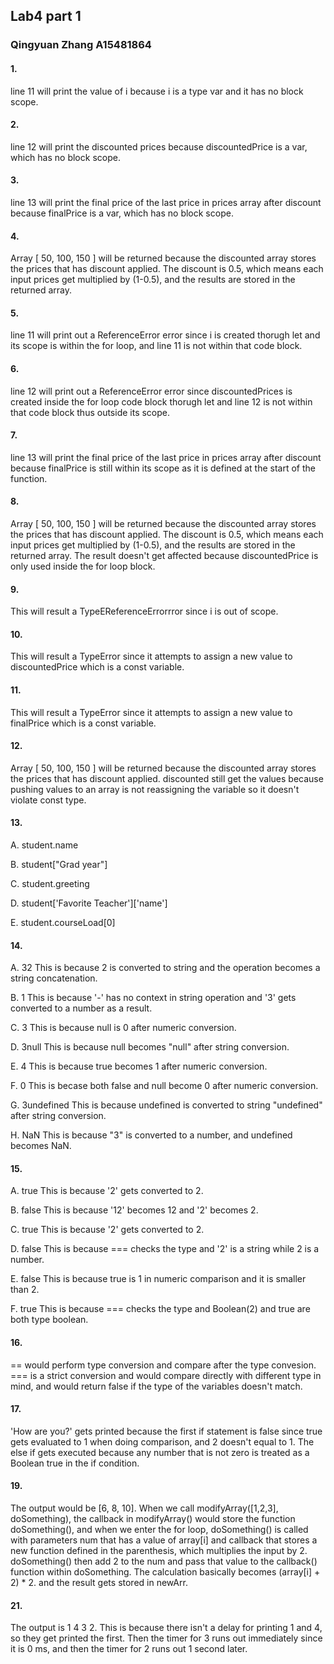## Lab4 part 1

### Qingyuan Zhang A15481864

#### 1. 
line 11 will print the value of i because i is a type var and it has no block scope.
#### 2. 
line 12 will print the discounted prices because discountedPrice is a var, which has no block scope.
#### 3. 
line 13 will print the final price of the last price in prices array after discount because finalPrice is a var, which has no block scope.
#### 4. 
Array [ 50, 100, 150 ] will be returned because the discounted array stores the prices that has discount applied. The discount is 0.5, which means each input prices get multiplied by (1-0.5), and the results are stored in the returned array.
#### 5.
line 11 will print out a ReferenceError error since i is created thorugh let and its scope is within the for loop, and line 11 is not within that code block.
#### 6.
line 12 will print out a ReferenceError error since discountedPrices is created inside the for loop code block thorugh let and line 12 is not within that code block thus outside its scope.
#### 7.
line 13 will print the final price of the last price in prices array after discount because finalPrice is still within its scope as it is defined at the start of the function.
#### 8.
Array [ 50, 100, 150 ] will be returned because the discounted array stores the prices that has discount applied. The discount is 0.5, which means each input prices get multiplied by (1-0.5), and the results are stored in the returned array. The result doesn't get affected because discountedPrice is only used inside the for loop block.
#### 9.
This will result a TypeEReferenceErrorrror since i is out of scope.
#### 10.
This will result a TypeError since it attempts to assign a new value to discountedPrice which is a const variable.
#### 11.
This will result a TypeError since it attempts to assign a new value to finalPrice which is a const variable.
#### 12.
Array [ 50, 100, 150 ] will be returned because the discounted array stores the prices that has discount applied. discounted still get the values because pushing values to an array is not reassigning the variable so it doesn't violate const type.
#### 13.
A. student.name

B. student["Grad year"]

C. student.greeting

D. student['Favorite Teacher']['name']

E. student.courseLoad[0]

#### 14.
A. 32 This is because 2 is converted to string and the operation becomes a string concatenation.

B. 1 This is because  '-' has no context in string operation and '3' gets converted to a number as a result.

C. 3 This is because null is 0 after numeric conversion.

D. 3null This is because null becomes "null" after string conversion.

E. 4 This is because true becomes 1 after numeric conversion.

F. 0 This is becase both false and null become 0 after numeric conversion.

G. 3undefined This is because undefined is converted to string "undefined" after string conversion.

H. NaN This is because "3" is converted to a number, and undefined becomes NaN.

#### 15.
A. true This is because '2' gets converted to 2.

B. false This is because '12' becomes 12 and '2' becomes 2.

C. true This is because '2' gets converted to 2.

D. false This is because === checks the type and '2' is a string while 2 is a number.

E. false This is because true is 1 in numeric comparison and it is smaller than 2.

F. true This is because === checks the type and Boolean(2) and true are both type boolean.

#### 16.
== would perform type conversion and compare after the type convesion. === is a strict conversion and would compare directly with different type in mind, and would return false if the type of the variables doesn't match.

#### 17.
'How are you?' gets printed because the first if statement is false since true gets evaluated to 1 when doing comparison, and 2 doesn't equal to 1. The else if gets executed because any number that is not zero is treated as a Boolean true in the if condition. 

#### 19.
The output would be [6, 8, 10]. When we call modifyArray([1,2,3], doSomething), the callback in modifyArray() would store the function doSomething(), and when we enter the for loop, doSomething() is called with parameters num that has a value of array[i] and callback that stores a new function defined in the parenthesis, which multiplies the input by 2. doSomething() then add 2 to the num and pass that value to the callback() function within doSomething. The calculation basically becomes (array[i] + 2) * 2. and the result gets stored in newArr. 

#### 21.
The output is 1 4 3 2. This is because there isn't a delay for printing 1 and 4, so they get printed the first. Then the timer for 3 runs out immediately since it is 0 ms, and then the timer for 2 runs out 1 second later. 

